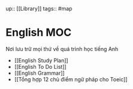 up:: [[Library]]
tags:: #map 

# English MOC
Nơi lưu trữ mọi thứ về quá trình học tiếng Anh

- [[English Study Plan]]
- [[English To Do List]]
- [[English Grammar]]
- [[Tổng hợp 12 chủ điểm ngữ pháp cho Toeic]]
